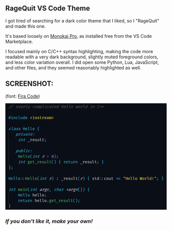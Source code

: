 ## RageQuit VS Code Theme

I got tired of searching for a dark color theme that I liked, so I "RageQuit" and made this one.

It's based loosely on [Monokai Pro](https://marketplace.visualstudio.com/items?itemName=monokai.theme-monokai-pro-vscode), as installed free from the VS Code Marketplace.

I focused mainly on C/C++ syntax highlighting, making the code more readable with a very dark background, slightly muted foreground colors, and less color variation overall. I did open some Python, Lua, JavaScript, and other files, and they seemed reasonably highlighted as well.

## SCREENSHOT:

(font: [Fira Code](https://github.com/tonsky/FiraCode))

![](https://github.com/yuri-rage/vscode-theme-ragequit/raw/master/screenshots/preview.png)

### **_If you don't like it, make your own!_**
